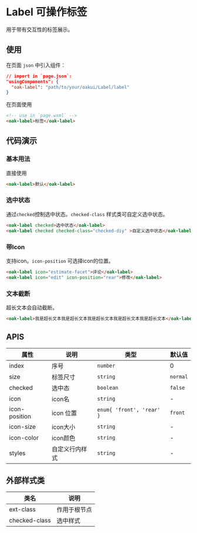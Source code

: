 # Label 可操作标签
用于带有交互性的标签展示。

## 使用

在页面 `json` 中引入组件：

```json
// import in `page.json`:
"usingComponents": {
  "oak-label": "path/to/your/oakui/Label/label"
}
```

在页面使用
```html
<!-- use in `page.wxml` -->
<oak-label>标签</oak-label>
```

## 代码演示

### 基本用法
直接使用
```html
<oak-label>默认</oak-label>
```

### 选中状态
通过`checked`控制选中状态。`checked-class` 样式类可自定义选中状态。
```html
<oak-label checked>选中状态</oak-label>
<oak-label checked checked-class="checked-diy" >自定义选中状态</oak-label>
```

### 带Icon
支持icon。`icon-position` 可选择icon的位置。
```html
<oak-label icon="estimate-facet">评论</oak-label>
<oak-label icon="edit" icon-position="rear">修改</oak-label>
```

### 文本截断
超长文本会自动截断。
```html
<oak-label>我是超长文本我是超长文本我是超长文本我是超长文本我是超长文本</oak-label>
```

## APIS

| 属性 | 说明 | 类型 | 默认值 |
|-----------|-----------|-----------|-------------|
| index | 序号 | `number` | 0 |
| size | 标签尺寸  | `string` | `normal` |
| checked | 选中态 | `boolean` | `false` |
| icon | icon名  | `string` | - |
| icon-position| icon 位置 | `enum{ 'front', 'rear' }` | `front` |
| icon-size | icon大小  | `string` | - |
| icon-color | icon颜色  | `string` | - |
| styles | 自定义行内样式 | `string` | - |


## 外部样式类

| 类名 | 说明 |
|-----------|-----------|
| ext-class | 作用于根节点 |
| checked-class | 选中样式 |
